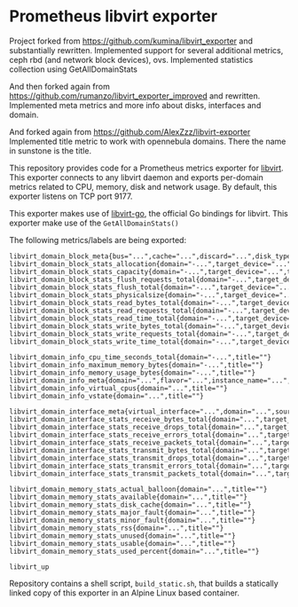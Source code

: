 # Prometheus libvirt exporter
Project forked from https://github.com/kumina/libvirt_exporter and substantially rewritten.
Implemented support for several additional metrics, ceph rbd (and network block devices), ovs.
Implemented statistics collection using GetAllDomainStats

And then forked again from https://github.com/rumanzo/libvirt_exporter_improved and rewritten.
Implemented meta metrics and more info about disks, interfaces and domain.

And forked again from https://github.com/AlexZzz/libvirt-exporter
Implemented title metric to work with opennebula domains.  There the name in sunstone is the title.

This repository provides code for a Prometheus metrics exporter
for [libvirt](https://libvirt.org/). This exporter connects to any
libvirt daemon and exports per-domain metrics related to CPU, memory,
disk and network usage. By default, this exporter listens on TCP port
9177.

This exporter makes use of
[libvirt-go](https://github.com/libvirt/libvirt-go), the official Go
bindings for libvirt. This exporter make use of the
`GetAllDomainStats()`

The following metrics/labels are being exported:

```
libvirt_domain_block_meta{bus="...",cache="...",discard="...",disk_type="...",domain="...",driver_type="...",serial="...",source_file="...",target_device="...",title=""}
libvirt_domain_block_stats_allocation{domain="-...",target_device="...",title=""}
libvirt_domain_block_stats_capacity{domain="-...",target_device="...",title=""}
libvirt_domain_block_stats_flush_requests_total{domain="-...",target_device="...",title=""}
libvirt_domain_block_stats_flush_total{domain="-...",target_device="...",title=""}
libvirt_domain_block_stats_physicalsize{domain="-...",target_device="...",title=""}
libvirt_domain_block_stats_read_bytes_total{domain="-...",target_device="...",title=""}
libvirt_domain_block_stats_read_requests_total{domain="-...",target_device="...",title=""}
libvirt_domain_block_stats_read_time_total{domain="-...",target_device="...",title=""}
libvirt_domain_block_stats_write_bytes_total{domain="-...",target_device="...",title=""}
libvirt_domain_block_stats_write_requests_total{domain="-...",target_device="...",title=""}
libvirt_domain_block_stats_write_time_total{domain="-...",target_device="...",title=""}

libvirt_domain_info_cpu_time_seconds_total{domain="-...",title=""}
libvirt_domain_info_maximum_memory_bytes{domain="-...",title=""}
libvirt_domain_info_memory_usage_bytes{domain="-...",title=""}
libvirt_domain_info_meta{domain="...",flavor="...",instance_name="...",project_name="...",project_uuid="...",root_type="...",root_uuid="...",user_name="...",user_uuid="...",uuid="...",title=""}
libvirt_domain_info_virtual_cpus{domain="...",title=""}
libvirt_domain_info_vstate{domain="...",title=""}

libvirt_domain_interface_meta{virtual_interface="...",domain="...",source_bridge="...",target_device="...",title=""}
libvirt_domain_interface_stats_receive_bytes_total{domain="...",target_device="...",title=""}
libvirt_domain_interface_stats_receive_drops_total{domain="...",target_device="...",title=""}
libvirt_domain_interface_stats_receive_errors_total{domain="...",target_device="...",title=""}
libvirt_domain_interface_stats_receive_packets_total{domain="...",target_device="...",title=""}
libvirt_domain_interface_stats_transmit_bytes_total{domain="...",target_device="...",title=""}
libvirt_domain_interface_stats_transmit_drops_total{domain="...",target_device="...",title=""}
libvirt_domain_interface_stats_transmit_errors_total{domain="...",target_device="...",title=""}
libvirt_domain_interface_stats_transmit_packets_total{domain="...",target_device="...",title=""}

libvirt_domain_memory_stats_actual_balloon{domain="...",title=""}
libvirt_domain_memory_stats_available{domain="...",title=""}
libvirt_domain_memory_stats_disk_cache{domain="...",title=""}
libvirt_domain_memory_stats_major_fault{domain="...",title=""}
libvirt_domain_memory_stats_minor_fault{domain="...",title=""}
libvirt_domain_memory_stats_rss{domain="...",title=""}
libvirt_domain_memory_stats_unused{domain="...",title=""}
libvirt_domain_memory_stats_usable{domain="...",title=""}
libvirt_domain_memory_stats_used_percent{domain="...",title=""}

libvirt_up
```

Repository contains a shell script, `build_static.sh`, that builds a
statically linked copy of this exporter in an Alpine Linux based
container.
